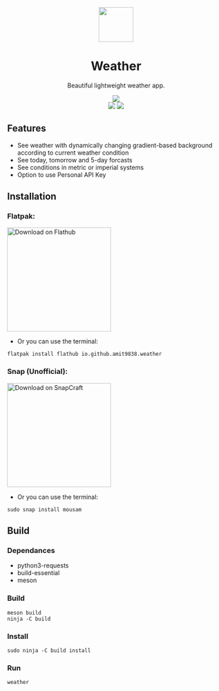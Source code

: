 <div align="center">
<img src="https://github.com/amit9838/weather/blob/master/data/icons/hicolor/scalable/apps/io.github.amit9838.weather.svg?raw=true" width="80">
<h1>Weather</h1>
<p>Beautiful lightweight weather app.</p>
<img src="https://img.shields.io/github/v/release/amit9838/weather?style=flat&label=Latest+Release&color=%234a92ff">
</div>
<div align="center">
<img src="https://github.com/amit9838/weather/blob/master/screenshots/ss2-haze_night.png?raw=true#gh-dark-mode-only">
<img src="https://github.com/amit9838/weather/blob/master/screenshots/ss1-overcast_clouds_day.png?raw=true#gh-light-mode-only">
</div>

## Features
* See weather with dynamically changing gradient-based background according to current weather condition
* See today, tomorrow and 5-day forcasts
* See conditions in metric or imperial systems
* Option to use Personal API Key

## Installation

### **Flatpak:**

<a href='https://flathub.org/apps/io.github.amit9838.weather'><img width='240' alt='Download on Flathub' src='https://dl.flathub.org/assets/badges/flathub-badge-en.png'/></a>

* Or you can use the terminal:
```
flatpak install flathub io.github.amit9838.weather
```

### Snap (Unofficial):

<a href='https://snapcraft.io/mousam'><img width='240' alt='Download on SnapCraft' src='https://github.com/snapcore/snap-store-badges/blob/master/EN/%5BEN%5D-snap-store-black-uneditable.png?raw=true'/></a>

* Or you can use the terminal:

```
sudo snap install mousam
```

## Build
### Dependances
* python3-requests
* build-essential
* meson
  
### Build
```
meson build
ninja -C build
```

### Install
```
sudo ninja -C build install
```
### Run
```
weather
```


